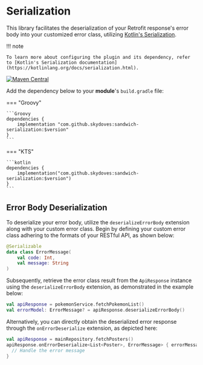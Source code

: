 # Serialization

This library facilitates the deserialization of your Retrofit response's error body into your customized error class, utilizing [Kotlin's Serialization](https://kotlinlang.org/docs/serialization.html).

!!! note

    To learn more about configuring the plugin and its dependency, refer to [Kotlin's Serialization documentation](https://kotlinlang.org/docs/serialization.html).

[![Maven Central](https://img.shields.io/maven-central/v/com.github.skydoves/sandwich.svg?label=Maven%20Central)](https://search.maven.org/search?q=g:%22com.github.skydoves%22%20AND%20a:%22sandwich%22)

Add the dependency below to your **module**'s `build.gradle` file:

=== "Groovy"

    ```Groovy
    dependencies {
        implementation "com.github.skydoves:sandwich-serialization:$version"
    }
    ```

=== "KTS"

    ```kotlin
    dependencies {
        implementation("com.github.skydoves:sandwich-serialization:$version")
    }
    ```

## Error Body Deserialization

To deserialize your error body, utilize the `deserializeErrorBody` extension along with your custom error class. Begin by defining your custom error class adhering to the formats of your RESTful API, as shown below:

```kotlin
@Serializable
data class ErrorMessage(
    val code: Int,
    val message: String
)
```

Subsequently, retrieve the error class result from the `ApiResponse` instance using the `deserializeErrorBody` extension, as demonstrated in the example below:

```kotlin
val apiResponse = pokemonService.fetchPokemonList()
val errorModel: ErrorMessage? = apiResponse.deserializeErrorBody()
```

Alternatively, you can directly obtain the deserialized error response through the `onErrorDeserialize` extension, as depicted here:

```kotlin
val apiResponse = mainRepository.fetchPosters()
apiResponse.onErrorDeserialize<List<Poster>, ErrorMessage> { errorMessage ->
  // Handle the error message
}
```
